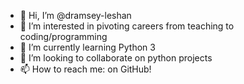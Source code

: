 - 👋 Hi, I’m @dramsey-leshan
- 👀 I’m interested in pivoting careers from teaching to coding/programming 
- 🌱 I’m currently learning Python 3
- 💞️ I’m looking to collaborate on python projects
- 📫 How to reach me: on GitHub!

<!---
dramsey-leshan/dramsey-leshan is a ✨ special ✨ repository because its `README.md` (this file) appears on your GitHub profile.
You can click the Preview link to take a look at your changes.
--->
